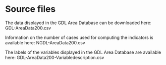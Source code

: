 # Source files

The data displayed in the GDL Area Database can be downloaded here: GDL-AreaData200.csv

Information on the number of cases used for computing the indicators is available here: NGDL-AreaData200.csv

The labels of the variables displayed in the GDL Area Database are available here: GDL-AreaData200-Variabledescription.csv
